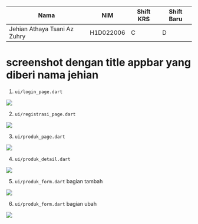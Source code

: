 | Nama                          | NIM       | Shift KRS | Shift Baru |
|-------------------------------|-----------|------------|------------|
| Jehian Athaya Tsani Az Zuhry  | H1D022006 | C          | D          |

# screenshot dengan title appbar yang diberi nama jehian

1. `ui/login_page.dart`

![](login.png)

2. `ui/registrasi_page.dart`

![](regist.png)

3. `ui/produk_page.dart`

![](prodp.png)

4. `ui/produk_detail.dart`

![](prodd.png)

5. `ui/produk_form.dart` bagian tambah

![](prodft.png)

6. `ui/produk_form.dart` bagian ubah

![](prodfu.png)